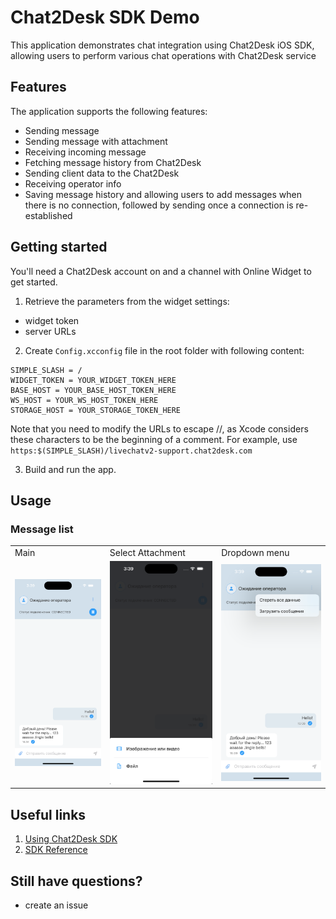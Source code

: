 
# Chat2Desk SDK Demo

This application demonstrates chat integration using Chat2Desk iOS SDK, allowing users to perform various chat operations with Chat2Desk service

## Features
The application supports the following features:
- Sending message
- Sending message with attachment
- Receiving incoming message
- Fetching message history from Chat2Desk
- Sending client data to the Chat2Desk
- Receiving operator info
- Saving message history and allowing users to add messages when there is no connection, followed by sending once a connection is re-established

## Getting started

You'll need a Chat2Desk  account on and a channel with Online Widget to get started.

1. Retrieve the parameters from the widget settings:
- widget token
- server URLs
2. Create `Config.xcconfig` file in the root folder with following content:
````
SIMPLE_SLASH = /
WIDGET_TOKEN = YOUR_WIDGET_TOKEN_HERE
BASE_HOST = YOUR_BASE_HOST_TOKEN_HERE
WS_HOST = YOUR_WS_HOST_TOKEN_HERE
STORAGE_HOST = YOUR_STORAGE_TOKEN_HERE
````
Note that you need to modify the URLs to escape //, as Xcode considers these characters to be the beginning of a comment. For example, use `https:$(SIMPLE_SLASH)/livechatv2-support.chat2desk.com`

3. Build and run the app.

## Usage

###  Message list
<table>
<tr>
<td>Main</td>
<td>Select Attachment</td>
<td>Dropdown menu</td>
</tr>
<tr>
<td><img src="./screenshots/main.png" width=300></td>
<td><img src="./screenshots/select_attachment.png" width=300></td>
<td><img src="./screenshots/actions.png" width=300></td>
</tr>
</table>

## Useful links
1. [Using Chat2Desk SDK](https://chat2desk.atlassian.net/wiki/external/453247004/ZTdmYjQ3YzQ0MDFkNGU4MjhlOGIzZjlmYjQ1MmViYjE?atlOrigin=eyJpIjoiOTk2ZjdlOTdiNjg3NDY4YTk2YWU0NDg3MGVhNWI5MjIiLCJwIjoiYyJ9)
2. [SDK Reference](https://sdk.chat2desk.com)

## Still have questions?
- create an issue
